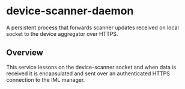 # device-scanner-daemon

A persistent process that forwards scanner updates received on local socket to the device aggregator over HTTPS.

## Overview

This service lessons on the device-scanner socket and when data is received it is encapsulated and sent over an authenticated HTTPS connection to the IML manager.
